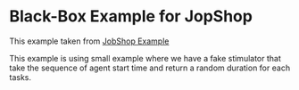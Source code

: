 # Black-Box Example for JopShop

This example taken from [JobShop Example](https://github.com/MiniZinc/minizinc-benchmarks/blob/master/jobshop/jobshop.mzn)

This example is using small example where we have a fake stimulator that take the sequence of agent start time and return a random duration for each tasks.